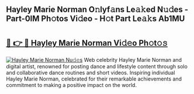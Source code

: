 ## Hayley Marie Norman O𝚗lyf𝚊ns Le𝚊𝚔ed N𝚞𝚍es - Part-0lM Ph𝚘tos Vi𝚍eo - H𝚘t Part Le𝚊𝚔s Ab1MU

# <h2><a href="http://hf4h46.feru.top/?c=Hayley+Marie+Norman">🔗 👉 🔴 Hayley Marie Norman Vi𝚍𝚎o Ph𝚘t𝚘𝚜</a></h2>

[![Hayley Marie Norman Nu𝚍𝚎s](https://i.imgur.com/0TWrTi3.gif)](http://hf4h46.feru.top/?c=Hayley+Marie+Norman)
Web celebrity Hayley Marie Norman and digital artist, renowned for posting dance and lifestyle content through solo and collaborative dance routines and short videos. Inspiring individual Hayley Marie Norman, celebrated for their remarkable achievements and commitment to making a positive impact on the world. 
